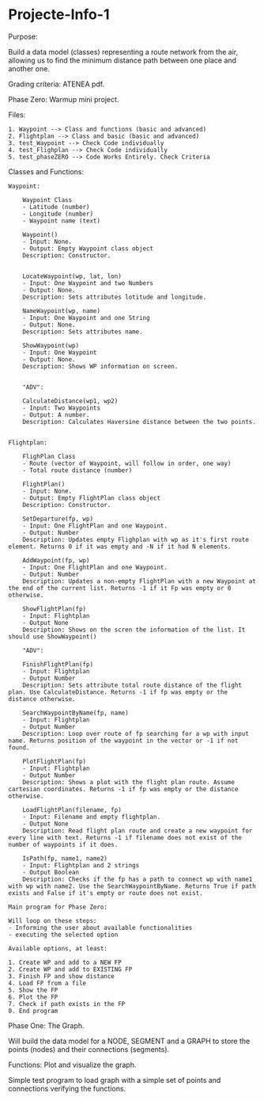 # Projecte-Info-1

Purpose: 

Build a data model (classes) representing a route network from the air, allowing us to find the minimum distance path between one place and another one.

Grading criteria: ATENEA pdf.

Phase Zero: Warmup mini project.

Files:

    1. Waypoint --> Class and functions (basic and advanced)
    2. Flightplan --> Class and basic (basic and advanced)
    3. test_Waypoint --> Check Code individually
    4. test_Flighplan --> Check Code individually
    5. test_phaseZERO --> Code Works Entirely. Check Criteria


Classes and Functions: 

    Waypoint:

        Waypoint Class
        - Latitude (number)
        - Longitude (number)
        - Waypoint name (text)

        Waypoint()
        - Input: None.
        - Output: Empty Waypoint class object
        Description: Constructor.


        LocateWaypoint(wp, lat, lon)
        - Input: One Waypoint and two Numbers
        - Output: None.
        Description: Sets attributes lotitude and longitude.

        NameWaypoint(wp, name)
        - Input: One Waypoint and one String
        - Output: None.
        Description: Sets attributes name.

        ShowWaypoint(wp)
        - Input: One Waypoint 
        - Output: None.
        Description: Shows WP information on screen.


        "ADV":

        CalculateDistance(wp1, wp2)
        - Input: Two Waypoints
        - Output: A number.
        Description: Calculates Haversine distance between the two points.


    Flightplan:

        FlighPlan Class
        - Route (vector of Waypoint, will follow in order, one way)
        - Total route distance (number)

        FlightPlan()
        - Input: None.
        - Output: Empty FlightPlan class object
        Description: Constructor.

        SetDeparture(fp, wp)
        - Input: One FlightPlan and one Waypoint.
        - Output: Number
        Description: Updates empty Flighplan with wp as it's first route element. Returns 0 if it was empty and -N if it had N elements.

        AddWaypoint(fp, wp)
        - Input: One FlightPlan and one Waypoint.
        - Output: Number
        Description: Updates a non-empty FlightPlan with a new Waypoint at the end of the current list. Returns -1 if it Fp was empty or 0 otherwise.

        ShowFlightPlan(fp)
        - Input: Flightplan
        - Output None
        Description: Shows on the scren the information of the list. It should use ShowWaypoint()
    
        "ADV":

        FinishFlightPlan(fp)
        - Input: Flightplan
        - Output Number
        Description: Sets attribute total route distance of the flight plan. Use CalculateDistance. Returns -1 if fp was empty or the distance otherwise.

        SearchWaypointByName(fp, name)
        - Input: Flightplan
        - Output Number
        Description: Loop over route of fp searching for a wp with input name. Returns position of the waypoint in the vector or -1 if not found.

        PlotFlightPlan(fp)
        - Input: Flightplan
        - Output Number
        Description: Shows a plot with the flight plan route. Assume cartesian coordinates. Returns -1 if fp was empty or the distance otherwise.

        LoadFlightPlan(filename, fp)
        - Input: Filename and empty flightplan.
        - Output None
        Description: Read flight plan route and create a new waypoint for every line with text. Returns -1 if filename does not exist of the number of waypoints if it does.

        IsPath(fp, name1, name2)
        - Input: Flightplan and 2 strings
        - Output Boolean
        Description: Checks if the fp has a path to connect wp with name1 with wp with name2. Use the SearchWaypointByName. Returns True if path exists and False if it's empty or route does not exist.

    Main program for Phase Zero:

    Will loop on these steps:
    - Informing the user about available functionalities
    - executing the selected option

    Available options, at least:

    1. Create WP and add to a NEW FP
    2. Create WP and add to EXISTING FP
    3. Finish FP and show distance
    4. Load FP from a file
    5. Show the FP
    6. Plot the FP
    7. Check if path exists in the FP
    0. End program


Phase One: The Graph.

Will build the data model for a NODE, SEGMENT and a GRAPH to store the points (nodes) and their connections (segments).

Functions: Plot and visualize the graph. 

Simple test program to load graph with a simple set of points and connections verifying the functions.

